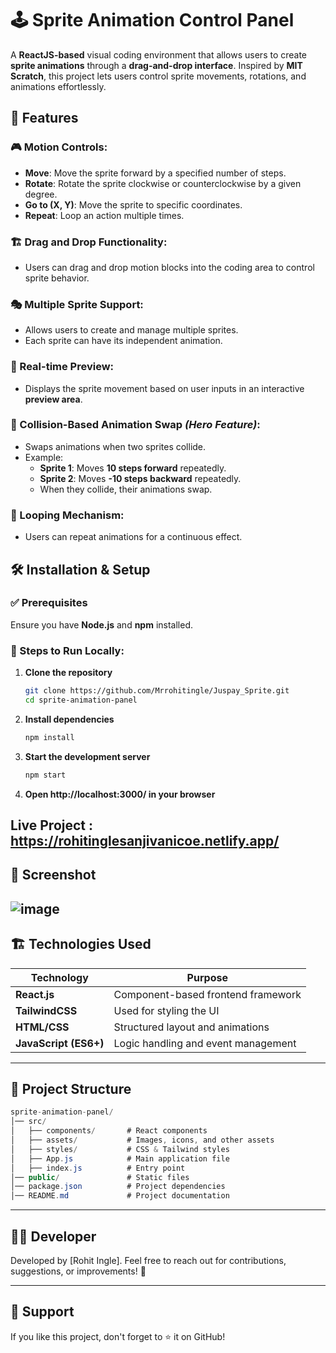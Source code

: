 # 🕹️ Sprite Animation Control Panel

A **ReactJS-based** visual coding environment that allows users to create **sprite animations** through a **drag-and-drop interface**. Inspired by **MIT Scratch**, this project lets users control sprite movements, rotations, and animations effortlessly.

## 📌 Features

### 🎮 Motion Controls:
- **Move**: Move the sprite forward by a specified number of steps.
- **Rotate**: Rotate the sprite clockwise or counterclockwise by a given degree.
- **Go to (X, Y)**: Move the sprite to specific coordinates.
- **Repeat**: Loop an action multiple times.

### 🏗️ Drag and Drop Functionality:
- Users can drag and drop motion blocks into the coding area to control sprite behavior.

### 🎭 Multiple Sprite Support:
- Allows users to create and manage multiple sprites.
- Each sprite can have its independent animation.

### 🔄 Real-time Preview:
- Displays the sprite movement based on user inputs in an interactive **preview area**.

### 🔁 Collision-Based Animation Swap *(Hero Feature)*:
- Swaps animations when two sprites collide.
- Example:
  - **Sprite 1**: Moves **10 steps forward** repeatedly.
  - **Sprite 2**: Moves **-10 steps backward** repeatedly.
  - When they collide, their animations swap.

### 🔂 Looping Mechanism:
- Users can repeat animations for a continuous effect.

## 🛠️ Installation & Setup

### ✅ Prerequisites
Ensure you have **Node.js** and **npm** installed.

### 🚀 Steps to Run Locally:

1. **Clone the repository**
   ```sh
   git clone https://github.com/Mrrohitingle/Juspay_Sprite.git
   cd sprite-animation-panel
2. **Install dependencies**
   ```sh
   npm install
3. **Start the development server**
    ```sh
   npm start
4. **Open http://localhost:3000/ in your browser**

## Live Project : https://rohitinglesanjivanicoe.netlify.app/

## 📸 Screenshot

![image](https://github.com/user-attachments/assets/67256fb5-34fe-42b4-8e43-6cd6b622c510)
---

## 🏗️ Technologies Used
| **Technology** | **Purpose** |
|--------------|-------------|
| **React.js** | Component-based frontend framework |
| **TailwindCSS** | Used for styling the UI |
| **HTML/CSS** | Structured layout and animations |
| **JavaScript (ES6+)** | Logic handling and event management |

---

## 📂 Project Structure
```csharp
sprite-animation-panel/
│── src/
│   ├── components/       # React components
│   ├── assets/           # Images, icons, and other assets
│   ├── styles/           # CSS & Tailwind styles
│   ├── App.js            # Main application file
│   ├── index.js          # Entry point
│── public/               # Static files
│── package.json          # Project dependencies
│── README.md             # Project documentation
```

---

## 👨‍💻 Developer
Developed by [Rohit Ingle].
Feel free to reach out for contributions, suggestions, or improvements! 🚀

---

## 🌟 Support
If you like this project, don't forget to ⭐ it on GitHub!









